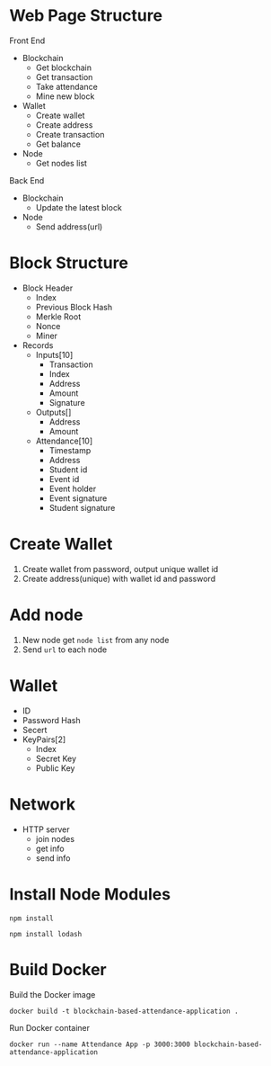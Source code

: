 # Web Page Structure
Front End
- Blockchain
  - Get blockchain
  - Get transaction
  - Take attendance
  - Mine new block
- Wallet
  - Create wallet
  - Create address
  - Create transaction
  - Get balance
- Node
  - Get nodes list

Back End
- Blockchain
  - Update the latest block
- Node
  - Send address(url)

# Block Structure
- Block Header
  - Index
  - Previous Block Hash
  - Merkle Root
  - Nonce
  - Miner
- Records
  - Inputs[10]
    - Transaction
    - Index
    - Address
    - Amount
    - Signature
  - Outputs[]
    - Address
    - Amount
  - Attendance[10]
    - Timestamp
    - Address
    - Student id
    - Event id
    - Event holder
    - Event signature
    - Student signature

# Create Wallet
1. Create wallet from password, output unique wallet id
2. Create address(unique) with wallet id and password

# Add node
1. New node get `node list` from any node
2. Send `url` to each node

# Wallet
- ID
- Password Hash
- Secert
- KeyPairs[2]
  - Index
  - Secret Key
  - Public Key

# Network
- HTTP server
  - join nodes
  - get info
  - send info
 


# Install Node Modules
```
npm install
```
```
npm install lodash
```

# Build Docker
Build the Docker image
```
docker build -t blockchain-based-attendance-application .
```
Run Docker container
```
docker run --name Attendance App -p 3000:3000 blockchain-based-attendance-application
```
